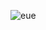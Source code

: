 ![eue](https://64.media.tumblr.com/c7976f33ee1b0f6388cf82bbf6e3848a/5983c063df5aee84-60/s1280x1920/3da9bf2ab0f6225efb79062e5a37170d19a797c9.pnj)
